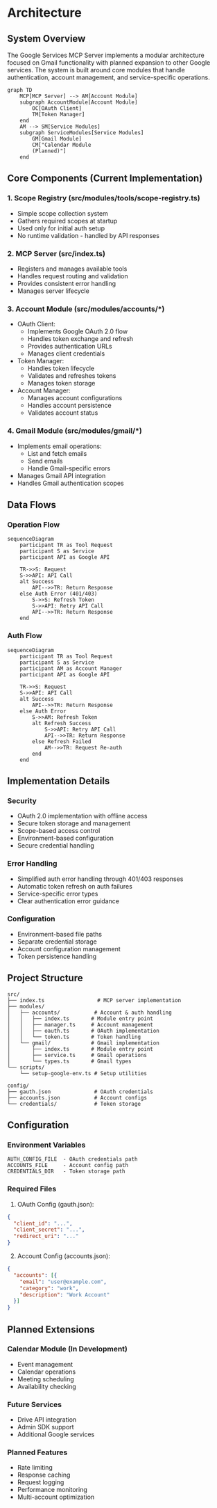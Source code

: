 # Architecture

## System Overview

The Google Services MCP Server implements a modular architecture focused on Gmail functionality with planned expansion to other Google services. The system is built around core modules that handle authentication, account management, and service-specific operations.

```mermaid
graph TD
    MCP[MCP Server] --> AM[Account Module]
    subgraph AccountModule[Account Module]
        OC[OAuth Client]
        TM[Token Manager]
    end
    AM --> SM[Service Modules]
    subgraph ServiceModules[Service Modules]
        GM[Gmail Module]
        CM["Calendar Module
        (Planned)"]
    end
```

## Core Components (Current Implementation)

### 1. Scope Registry (src/modules/tools/scope-registry.ts)
- Simple scope collection system
- Gathers required scopes at startup
- Used only for initial auth setup
- No runtime validation - handled by API responses

### 2. MCP Server (src/index.ts)
- Registers and manages available tools
- Handles request routing and validation
- Provides consistent error handling
- Manages server lifecycle

### 3. Account Module (src/modules/accounts/*)
- OAuth Client:
  - Implements Google OAuth 2.0 flow
  - Handles token exchange and refresh
  - Provides authentication URLs
  - Manages client credentials
- Token Manager:
  - Handles token lifecycle
  - Validates and refreshes tokens
  - Manages token storage
- Account Manager:
  - Manages account configurations
  - Handles account persistence
  - Validates account status

### 4. Gmail Module (src/modules/gmail/*)
- Implements email operations:
  - List and fetch emails
  - Send emails
  - Handle Gmail-specific errors
- Manages Gmail API integration
- Handles Gmail authentication scopes

## Data Flows

### Operation Flow
```mermaid
sequenceDiagram
    participant TR as Tool Request
    participant S as Service
    participant API as Google API

    TR->>S: Request
    S->>API: API Call
    alt Success
        API-->>TR: Return Response
    else Auth Error (401/403)
        S->>S: Refresh Token
        S->>API: Retry API Call
        API-->>TR: Return Response
    end
```

### Auth Flow
```mermaid
sequenceDiagram
    participant TR as Tool Request
    participant S as Service
    participant AM as Account Manager
    participant API as Google API

    TR->>S: Request
    S->>API: API Call
    alt Success
        API-->>TR: Return Response
    else Auth Error
        S->>AM: Refresh Token
        alt Refresh Success
            S->>API: Retry API Call
            API-->>TR: Return Response
        else Refresh Failed
            AM-->>TR: Request Re-auth
        end
    end
```

## Implementation Details

### Security
- OAuth 2.0 implementation with offline access
- Secure token storage and management
- Scope-based access control
- Environment-based configuration
- Secure credential handling

### Error Handling
- Simplified auth error handling through 401/403 responses
- Automatic token refresh on auth failures
- Service-specific error types
- Clear authentication error guidance

### Configuration
- Environment-based file paths
- Separate credential storage
- Account configuration management
- Token persistence handling

## Project Structure
```
src/
├── index.ts                 # MCP server implementation
├── modules/
│   ├── accounts/           # Account & auth handling
│   │   ├── index.ts       # Module entry point
│   │   ├── manager.ts     # Account management
│   │   ├── oauth.ts       # OAuth implementation
│   │   └── token.ts       # Token handling
│   └── gmail/             # Gmail implementation
│       ├── index.ts       # Module entry point
│       ├── service.ts     # Gmail operations
│       └── types.ts       # Gmail types
└── scripts/
    └── setup-google-env.ts # Setup utilities

config/
├── gauth.json              # OAuth credentials
├── accounts.json           # Account configs
└── credentials/            # Token storage
```

## Configuration

### Environment Variables
```
AUTH_CONFIG_FILE  - OAuth credentials path
ACCOUNTS_FILE     - Account config path
CREDENTIALS_DIR   - Token storage path
```

### Required Files
1. OAuth Config (gauth.json):
```json
{
  "client_id": "...",
  "client_secret": "...",
  "redirect_uri": "..."
}
```

2. Account Config (accounts.json):
```json
{
  "accounts": [{
    "email": "user@example.com",
    "category": "work",
    "description": "Work Account"
  }]
}
```

## Planned Extensions

### Calendar Module (In Development)
- Event management
- Calendar operations
- Meeting scheduling
- Availability checking

### Future Services
- Drive API integration
- Admin SDK support
- Additional Google services

### Planned Features
- Rate limiting
- Response caching
- Request logging
- Performance monitoring
- Multi-account optimization
